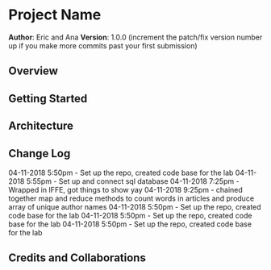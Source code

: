 # Project Name

**Author**: Eric and Ana
**Version**: 1.0.0 (increment the patch/fix version number up if you make more commits past your first submission)

## Overview
<!-- Provide a high level overview of what this application is and why you are building it, beyond the fact that it's an assignment for a Code Fellows 301 class. (i.e. What's your problem domain?) -->

## Getting Started
<!-- What are the steps that a user must take in order to build this app on their own machine and get it running? -->

## Architecture
<!-- Provide a detailed description of the application design. What technologies (languages, libraries, etc) you're using, and any other relevant design information. -->

## Change Log
<!-- Use this are to document the iterative changes made to your application as each feature is successfully implemented. Use time stamps. Here's an examples: -->

04-11-2018 5:50pm - Set up the repo, created code base for the lab
04-11-2018 5:55pm - Set up and connect sql database
04-11-2018 7:25pm - Wrapped in IFFE, got things to show yay
04-11-2018 9:25pm - chained together map and reduce methods to count words in articles and produce array of unique author names
04-11-2018 5:50pm - Set up the repo, created code base for the lab
04-11-2018 5:50pm - Set up the repo, created code base for the lab
04-11-2018 5:50pm - Set up the repo, created code base for the lab

## Credits and Collaborations
<!-- Give credit (and a link) to other people or resources that helped you build this application. -->